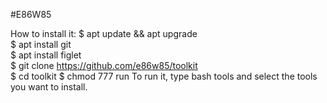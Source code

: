 #E86W85

How to install it: 
$ apt update && apt upgrade <br>
$ apt install git <br>
$ apt install figlet <br>
$ git clone https://github.com/e86w85/toolkit <br>
$ cd toolkit
$ chmod 777 run
To run it, type bash tools and select the tools you want to install.
